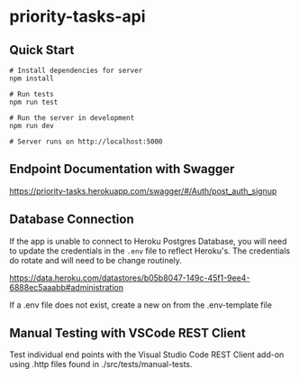 # priority-tasks-api

## Quick Start
```
# Install dependencies for server
npm install

# Run tests
npm run test

# Run the server in development
npm run dev

# Server runs on http://localhost:5000
```

## Endpoint Documentation with Swagger
https://priority-tasks.herokuapp.com/swagger/#/Auth/post_auth_signup

## Database Connection
If the app is unable to connect to Heroku Postgres Database, you will need to update the credentials in the `.env` file to reflect Heroku's. The credentials do rotate and will need to be change routinely.

https://data.heroku.com/datastores/b05b8047-149c-45f1-9ee4-6888ec5aaabb#administration

If a .env file does not exist, create a new on from the .env-template file

## Manual Testing with VSCode REST Client
Test individual end points with the Visual Studio Code REST Client add-on using .http files found in ./src/tests/manual-tests. 
